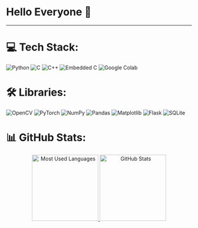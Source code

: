 # Hello Everyone 👋
 
<!--
**Nyi-Nyi-Myo/Nyi-Nyi-Myo** is a ✨ _special_ ✨ repository because its `README.md` (this file) appears on your GitHub profile.

Here are some ideas to get you started:

- 🔭 I’m currently working on ...
- 🌱 I’m currently learning ...
- 👯 I’m looking to collaborate on ...
- 🤔 I’m looking for help with ...
- 💬 Ask me about ...
- 📫 How to reach me: ...
- 😄 Pronouns: ...
- ⚡ Fun fact: ...
-->

<hr/>

# 💻 Tech Stack:
![Python](https://img.shields.io/badge/python-3670A0?style=for-the-badge&logo=python&logoColor=ffdd54) 
![C](https://img.shields.io/badge/C-Programming%20Language-brightgreen?style=for-the-badge)
![C++](https://img.shields.io/badge/c++-%2300599C.svg?style=for-the-badge&logo=c%2B%2B&logoColor=white) 
![Embedded C](https://img.shields.io/badge/Embedded-C-blue?style=for-the-badge)
![Google Colab](https://img.shields.io/badge/Google_Colab-F9AB00?style=for-the-badge&logo=google-colab&logoColor=white)

# 🛠️ Libraries:
![OpenCV](https://img.shields.io/badge/-OpenCV-5C3EE8?style=flat-square&logo=OpenCV&logoColor=white)
![PyTorch](https://img.shields.io/badge/PyTorch-black?logo=PyTorch)
![NumPy](https://img.shields.io/badge/-NumPy-013243?style=flat&logo=numpy&logoColor=white)
![Pandas](https://img.shields.io/badge/-Pandas-333333?style=flat&logo=pandas)
![Matplotlib](https://img.shields.io/badge/-Matplotlib-000000?style=flat&logo=python)
![Flask](https://img.shields.io/badge/-Flask-000000?style=flat-square&logo=flask&logoColor=white)
![SQLite](https://img.shields.io/badge/SQLite-003B57?style=flat-square&logo=SQLite&logoColor=white)

# 📊 GitHub Stats:

<div align="center">
  <a href="#">
    <img height="180rem" alt="Most Used Languages" src="https://github-readme-stats.vercel.app/api/top-langs/?username=Nyi-Nyi-Myo&theme=dark&hide_border=false&include_all_commits=True&count_private=True&count=8">
  </a>
  <a href="#">
    <img height="180rem" alt="GitHub Stats" src="https://github-readme-stats.vercel.app/api?username=Nyi-Nyi-Myo&theme=dark&hide_border=false&include_all_commits=True&count_private=True">
  </a>
</div>

